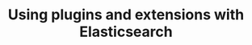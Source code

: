 ---
title: Using plugins and extensions with Elasticsearch
menu:
  docs_{{ .version }}:
    identifier: es-plugin-elasticsearch
    name: Extensions & Plugins
    parent: es-elasticsearch-guides
    weight: 60
menu_name: docs_{{ .version }}
---